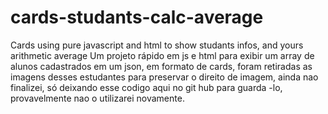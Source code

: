 # cards-studants-calc-average
Cards using pure javascript and html to show studants infos, and yours arithmetic average
  Um projeto rápido em js e html para exibir um array de alunos cadastrados em um json, em formato de cards, foram retiradas as imagens desses estudantes para 
preservar o direito de imagem, ainda nao finalizei, só deixando esse codigo aqui no git hub para guarda -lo, provavelmente nao o utilizarei novamente.
